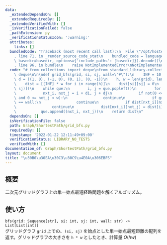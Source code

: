 ```yaml
---
data:
  _extendedDependsOn: []
  _extendedRequiredBy: []
  _extendedVerifiedWith: []
  _isVerificationFailed: false
  _pathExtension: py
  _verificationStatusIcon: ':warning:'
  attributes:
    links: []
  bundledCode: "Traceback (most recent call last):\n  File \"/opt/hostedtoolcache/Python/3.10.6/x64/lib/python3.10/site-packages/onlinejudge_verify/documentation/build.py\"\
    , line 71, in _render_source_code_stat\n    bundled_code = language.bundle(stat.path,\
    \ basedir=basedir, options={'include_paths': [basedir]}).decode()\n  File \"/opt/hostedtoolcache/Python/3.10.6/x64/lib/python3.10/site-packages/onlinejudge_verify/languages/python.py\"\
    , line 96, in bundle\n    raise NotImplementedError\nNotImplementedError\n"
  code: "# from collections import deque\nfrom standard_library.collections import\
    \ deque\n\n\ndef grid_bfs(grid, si, sj, wall=\"#\"):\n    INF = 10 ** 18\n   \
    \ d = ((1, 0), (-1, 0), (0, 1), (0, -1))\n    h, w = len(grid), len(grid[0])\n\
    \    dist = [[INF] * w for i in range(h)]\n    dist[si][sj] = 0\n    que = deque([(si,\
    \ sj)])\n    while que:\n        i, j = que.popleft()\n        for di, dj in d:\n\
    \            nxt_i, nxt_j = i + di, j + dj\n            if not(0 <= nxt_i < h\
    \ and 0 <= nxt_j < w):\n                continue\n            if grid[nxt_i][nxt_j]\
    \ == wall:\n                continue\n            if dist[nxt_i][nxt_j] != INF:\n\
    \                continue\n            dist[nxt_i][nxt_j] = dist[i][j] + 1\n \
    \           que.append((nxt_i, nxt_j))\n    return dist\n"
  dependsOn: []
  isVerificationFile: false
  path: Graph/ShortestPath/grid_bfs.py
  requiredBy: []
  timestamp: '2022-01-22 12:11:49+09:00'
  verificationStatus: LIBRARY_NO_TESTS
  verifiedWith: []
documentation_of: Graph/ShortestPath/grid_bfs.py
layout: document
title: "\u30B0\u30EA\u30C3\u30C9\u4E0A\u306EBFS"
---
```


## 概要
二次元グリッドグラフ上の単一始点最短経路問題を解くアルゴリズム。

## 使い方
`bfs(grid: Sequence[str], si: int, sj: int, wall: str) -> List[List[int]]`  
グリッドグラフ `grid` 上での、`(si, sj)` を始点とした単一始点最短距離の配列を返す。グリッドグラフの大きさを `h * w` としたとき、計算量 $O(hw)$
